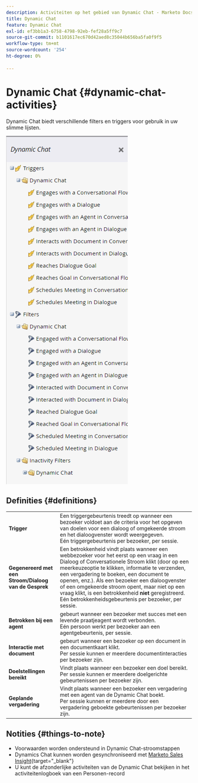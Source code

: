 ```yaml
---
description: Activiteiten op het gebied van Dynamic Chat - Marketo Docs - Productdocumentatie
title: Dynamic Chat
feature: Dynamic Chat
exl-id: ef3bb1a3-6758-4798-92eb-fef28a5ff9c7
source-git-commit: b1101617ec670d42aed8c35044b656ba5fa0f9f5
workflow-type: tm+mt
source-wordcount: '254'
ht-degree: 0%

---
```


# Dynamic Chat {#dynamic-chat-activities}

Dynamic Chat biedt verschillende filters en triggers voor gebruik in uw slimme lijsten.

![](assets/dynamic-chat-activities-1.png)

## Definities {#definitions}

<table>
<thead>
<tbody>
  <tr>
    <td><b>Trigger</b></td>
    <td>Een triggergebeurtenis treedt op wanneer een bezoeker voldoet aan de criteria voor het opgeven van doelen voor een dialoog of omgekeerde stroom en het dialoogvenster wordt weergegeven.
    <br>Eén triggergebeurtenis per bezoeker, per sessie.</td>
  </tr>
  <tr>
    <td><b>Gegenereerd met een Stroom/Dialoog van de Gesprek</b></td>
    <td>Een betrokkenheid vindt plaats wanneer een webbezoeker voor het eerst op een vraag in een Dialoog of Conversationele Stroom klikt (door op een meerkeuzeoptie te klikken, informatie te verzenden, een vergadering te boeken, een document te openen, enz.). Als een bezoeker een dialoogvenster of een omgekeerde stroom opent, maar niet op een vraag klikt, is een betrokkenheid <b>niet</b> geregistreerd. 
    <br>Eén betrokkenheidsgebeurtenis per bezoeker, per sessie.</td>
  </tr>
   <tr>
    <td><b>Betrokken bij een agent</b></td>
    <td>gebeurt wanneer een bezoeker met succes met een levende praatjeagent wordt verbonden.
    <br>Eén persoon werkt per bezoeker aan een agentgebeurtenis, per sessie.</td>
  </tr>
  <tr>
    <td><b>Interactie met document</b></td>
    <td>gebeurt wanneer een bezoeker op een document in een documentkaart klikt.
    <br>Per sessie kunnen er meerdere documentinteracties per bezoeker zijn.</td>
  </tr>
  <tr>
    <td><b>Doelstellingen bereikt</b></td>
    <td>Vindt plaats wanneer een bezoeker een doel bereikt. <br>Per sessie kunnen er meerdere doelgerichte gebeurtenissen per bezoeker zijn.</td>
  </tr>
  <tr>
    <td><b>Geplande vergadering</b></td>
    <td>Vindt plaats wanneer een bezoeker een vergadering met een agent van de Dynamic Chat boekt.
    <br>Per sessie kunnen er meerdere door een vergadering geboekte gebeurtenissen per bezoeker zijn.</td>
  </tr>
</tbody>
</table>

## Notities {#things-to-note}

* Voorwaarden worden ondersteund in Dynamic Chat-stroomstappen
* Dynamics Chat kunnen worden gesynchroniseerd met [Marketo Sales Insight](/help/marketo/product-docs/marketo-sales-insight/msi-for-salesforce/features/dynamic-chat-integration.md){target="_blank"}
* U kunt de afzonderlijke activiteiten van de Dynamic Chat bekijken in het activiteitenlogboek van een Personen-record
